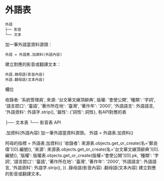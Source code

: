 # 外語表
```
外語
├── 影音
└── 文本
```

加一筆外語當資料源頭：
```python3
外語 = 外語表.加資料(外語內容)
```
建立對應的影音或翻譯文本：
```python3
外語.錄母語(影音內容)
外語.翻母語(文本內容)
```

欄位

收錄者: '系統管理員',
來源: '台文華文線頂辭典',
版權: '會使公開',
'種類': '字詞',
'語言腔口': '臺語',
'著作所在地': '臺灣',
'著作年': '2000',
'外語語言': 外語語言,
'外語資料': 外語字.strip(),
'屬性': {'詞性': 詞性},
有API對應的表

├── 文本表 
└── 影音表
API

.加資料(外語內容)
加一筆外語當資料源頭。
外語 = 外語表.加資料()

阿母的指標 = 外語表.加資料({
        '收錄者': 來源表.objects.get_or_create(名='鄭良偉')[0].編號(),
        '來源': 來源表.objects.get_or_create(名='台文華文線頂辭典')[0].編號(),
        '版權': 版權表.objects.get_or_create(版權='會使公開')[0].pk,
        '種類': '字詞',
        '語言腔口': '臺語',
        '著作所在地': '臺灣',
        '著作年': '2000',
        '外語語言': 外語語言,
        '外語資料': 外語字.strip(),
    })
.錄母語(影音內容)
.翻母語(文本內容)
建立對應的影音或翻譯文本。